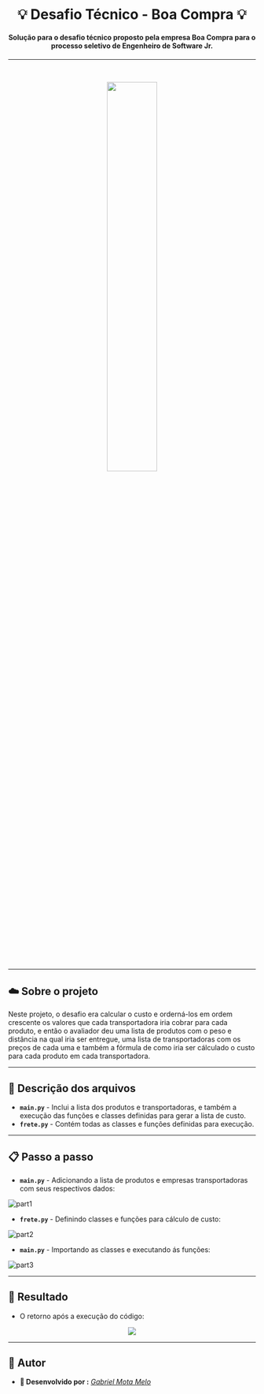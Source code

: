<p align="center">
	<h1 align="center">💡 Desafio Técnico - Boa Compra 💡</h1>
	<h4 align="center"> Solução para o desafio técnico proposto pela empresa Boa Compra para o processo seletivo de Engenheiro de Software Jr.  <h4>
</p>

---

<br>
<p align="center">
  <img src="https://user-images.githubusercontent.com/88755473/154296782-9e6ccc38-b50c-4f80-a5a9-63ac10392595.gif"/ width='45%'>
</p>
<br>

---

## ☁️ Sobre o projeto

Neste projeto, o desafio era calcular o custo e orderná-los em ordem crescente os valores que cada transportadora iria cobrar para cada produto, e então o avaliador 
deu uma lista de produtos com o peso e distância na qual iria ser entregue, uma lista de transportadoras com os preços de cada uma e também a fórmula de como iria ser
cálculado o custo para cada produto em cada transportadora. 

---

## 💾 Descrição dos arquivos

- <b>`main.py`</b> - Inclui a lista dos produtos e transportadoras, e também a execução das funções e classes definidas para gerar a lista de custo.
- <b>`frete.py`</b> - Contém todas as classes e funções definidas para execução.

---

## 📋 Passo a passo

- <b>`main.py`</b> - Adicionando a lista de produtos e empresas transportadoras com seus respectivos dados:

![part1](https://user-images.githubusercontent.com/88755473/154276804-10f276e3-85e5-413f-b722-643fe2c3ab8e.png)

- <b>`frete.py`</b> - Definindo classes e funções para cálculo de custo:

![part2](https://user-images.githubusercontent.com/88755473/154283113-6ccebb62-bf6e-4dff-bdb7-5a3753c1a29f.png)

- <b>`main.py`</b> - Importando as classes e executando ás funções:

![part3](https://user-images.githubusercontent.com/88755473/154284160-5a6ec5d2-b7bf-416f-bc63-03cbc824f657.png)

---

##  🎉 Resultado

- O retorno após a execução do código: 

<p align="center">
  <img src="https://user-images.githubusercontent.com/88755473/154301196-8f1c1c23-f062-418d-b36c-032a0884e863.png"/>
</p>

---

## 📜 Autor
- <b>🔧 Desenvolvido por :</b> [*Gabriel Mota Melo*](https://github.com/gabmotamelo) 
